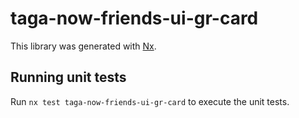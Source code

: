 # taga-now-friends-ui-gr-card

This library was generated with [Nx](https://nx.dev).

## Running unit tests

Run `nx test taga-now-friends-ui-gr-card` to execute the unit tests.
